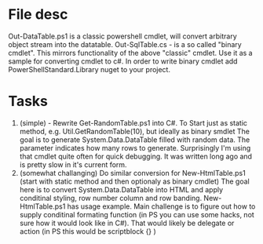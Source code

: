 # File desc

Out-DataTable.ps1 is a classic powershell cmdlet, will convert arbitrary object stream into the datatable.
Out-SqlTable.cs - is a so called "binary cmdlet". This mirrors functionality of the above "classic" cmdlet. Use it as a sample for converting cmdlet to c#.
In order to write binary cmdlet add PowerShellStandard.Library nuget to your project.

# Tasks

1) (simple) - Rewrite Get-RandomTable.ps1 into C#. To Start just as static method, e.g. Util.GetRandomTable(10), but ideally as binary smdlet
 The goal is to generate System.Data.DataTable filled with random data. The parameter indicates how many rows to generate.
 Surprisingly I'm using that cmdlet quite often for quick debugging. It was written long ago and is pretty slow in it's current form.
2) (somewhat challanging) Do similar conversion for New-HtmlTable.ps1 (start with static method and then optionaly as binary cmdlet)
   The goal here is to convert System.Data.DataTable into HTML and apply conditinal styling, row number column and row banding. New-HtmlTable.ps1 has usage example. 
   Main challenge is to figure out how to supply conditinal formating function (in PS you can use some hacks, not sure how it would look like in C#). That would likely be delegate or action (in PS this would be scriptblock {} )

